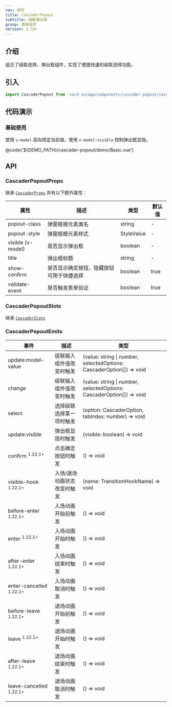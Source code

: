 ```yaml
---
nav: 组件
title: CascaderPopout
subtitle: 级联弹出框
group: 表单组件
version: 1.16+
---
```


## 介绍

组合了级联选择、弹出框组件，实现了便捷快速的级联选择功能。

## 引入

```ts
import CascaderPopout from 'sard-uniapp/components/cascader-popout/cascader-popout.vue'
```

## 代码演示

### 基础使用

使用 `v-model` 双向绑定当前值，使用 `v-model:visible` 控制弹出框显隐。

@code('${DEMO_PATH}/cascader-popout/demo/Basic.vue')

## API

### CascaderPopoutProps

继承 [`CascaderProps`](./cascader#CascaderProps) 并有以下额外属性：

| 属性              | 描述                                     | 类型       | 默认值 |
| ----------------- | ---------------------------------------- | ---------- | ------ |
| popout-class      | 弹窗框根元素类名                         | string     | -      |
| popout-style      | 弹窗框根元素样式                         | StyleValue | -      |
| visible (v-model) | 是否显示弹出框                           | boolean    | -      |
| title             | 弹出框标题                               | string     | -      |
| show-confirm      | 是否显示确定按钮，隐藏按钮可用于快捷选择 | boolean    | true   |
| validate-event    | 是否触发表单验证                         | boolean    | true   |

### CascaderPopoutSlots

继承 [`CascaderSlots`](./cascader#CascaderSlots)

### CascaderPopoutEmits

| 事件                               | 描述                        | 类型                                                                 |
| ---------------------------------- | --------------------------- | -------------------------------------------------------------------- |
| update:model-value                 | 级联输入组件值改变时触发    | (value: string \| number, selectedOptions: CascaderOption[]) => void |
| change                             | 级联输入组件值改变时触发    | (value: string \| number, selectedOptions: CascaderOption[]) => void |
| select                             | 选择级联选择某一项时触发    | (option: CascaderOption, tabIndex: number) => void                   |
| update:visible                     | 弹出框显隐时触发            | (visible: boolean) => void                                           |
| confirm <sup>1.22.1+</sup>         | 点击确定按钮时触发          | () => void                                                           |
| visible-hook <sup>1.22.1+</sup>    | 入场/退场动画状态改变时触发 | (name: TransitionHookName) => void                                   |
| before-enter <sup>1.22.1+</sup>    | 入场动画开始前触发          | () => void                                                           |
| enter <sup>1.22.1+</sup>           | 入场动画开始时触发          | () => void                                                           |
| after-enter <sup>1.22.1+</sup>     | 入场动画结束时触发          | () => void                                                           |
| enter-cancelled <sup>1.22.1+</sup> | 入场动画取消时触发          | () => void                                                           |
| before-leave <sup>1.22.1+</sup>    | 退场动画开始前触发          | () => void                                                           |
| leave <sup>1.22.1+</sup>           | 退场动画开始时触发          | () => void                                                           |
| after-leave <sup>1.22.1+</sup>     | 退场动画结束时触发          | () => void                                                           |
| leave-cancelled <sup>1.22.1+</sup> | 退场动画取消时触发          | () => void                                                           |
